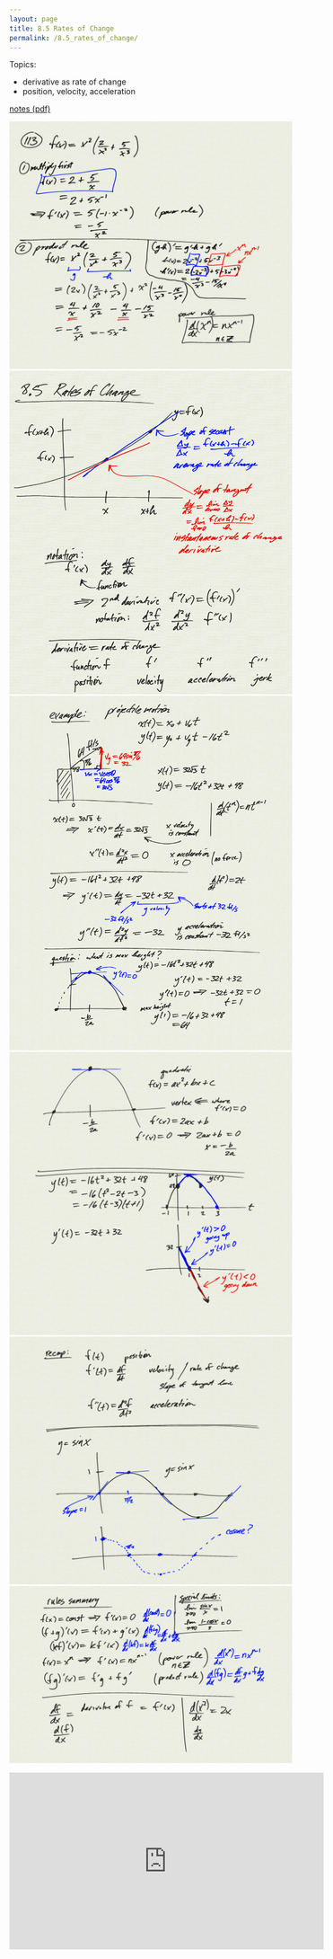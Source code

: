 ```yaml
---
layout: page
title: 8.5 Rates of Change
permalink: /8.5_rates_of_change/
---
```


Topics: 

- derivative as rate of change
- position, velocity, acceleration

[notes (pdf)](PCHA_8.5_RatesOfChange.pdf)

![](0.png)
![](1.png)
![](2.png)
![](3.png)
![](4.png)
![](5.png)

<iframe width="560" height="315" src="https://www.youtube.com/embed/JhFrkT9AMX0" title="YouTube video player" frameborder="0" allow="accelerometer; autoplay; clipboard-write; encrypted-media; gyroscope; picture-in-picture" allowfullscreen></iframe>


